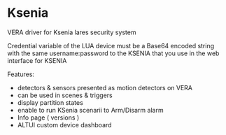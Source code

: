 # Ksenia
VERA driver for Ksenia lares security system


Credential variable of the LUA device must be a Base64 encoded string with the same username:password to the KSENIA that you use in the web interface for KSENIA

Features:
- detectors & sensors presented as motion detectors on VERA
- can be used in scenes & triggers
- display partition states
- enable to run KSenia scenarii to Arm/Disarm alarm
- Info page ( versions )
- ALTUI custom device dashboard
